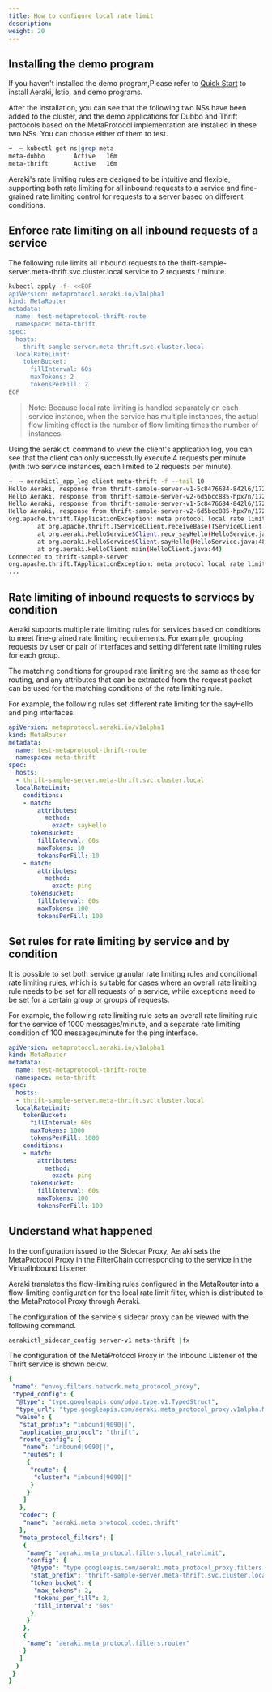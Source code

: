 ```yaml
---
title: How to configure local rate limit
description: 
weight: 20
---
```


## Installing the demo program

If you haven't installed the demo program,Please refer to [Quick Start](./../quickstart.md) to install Aeraki, Istio, and demo programs.

After the installation, you can see that the following two NSs have been added to the cluster, and the demo applications for Dubbo and Thrift protocols based on the MetaProtocol implementation are installed in these two NSs.
You can choose either of them to test.

```bash
➜  ~ kubectl get ns|grep meta
meta-dubbo        Active   16m
meta-thrift       Active   16m
```

Aeraki's rate limiting rules are designed to be intuitive and flexible, supporting both rate limiting for all inbound requests to a service and fine-grained rate limiting control for requests to a server based on different conditions.

## Enforce rate limiting on all inbound requests of a service

The following rule limits all inbound requests to the thrift-sample-server.meta-thrift.svc.cluster.local service to 2 requests / minute.

```bash
kubectl apply -f- <<EOF
apiVersion: metaprotocol.aeraki.io/v1alpha1
kind: MetaRouter
metadata:
  name: test-metaprotocol-thrift-route
  namespace: meta-thrift
spec:
  hosts:
  - thrift-sample-server.meta-thrift.svc.cluster.local
  localRateLimit:
    tokenBucket:
      fillInterval: 60s
      maxTokens: 2
      tokensPerFill: 2
EOF
```

> Note: Because local rate limiting is handled separately on each service instance, when the service has multiple instances, the actual flow limiting effect is the number of flow limiting times the number of instances.


Using the aerakictl command to view the client's application log, you can see that the client can only successfully execute 4 requests per minute (with two service instances, each limited to 2 requests per minute).

```bash
➜  ~ aerakictl_app_log client meta-thrift -f --tail 10
Hello Aeraki, response from thrift-sample-server-v1-5c8476684-842l6/172.17.0.40
Hello Aeraki, response from thrift-sample-server-v2-6d5bcc885-hpx7n/172.17.0.41
Hello Aeraki, response from thrift-sample-server-v1-5c8476684-842l6/172.17.0.40
Hello Aeraki, response from thrift-sample-server-v2-6d5bcc885-hpx7n/172.17.0.41
org.apache.thrift.TApplicationException: meta protocol local rate limit: request '5' has been rate limited
        at org.apache.thrift.TServiceClient.receiveBase(TServiceClient.java:79)
        at org.aeraki.HelloService$Client.recv_sayHello(HelloService.java:61)
        at org.aeraki.HelloService$Client.sayHello(HelloService.java:48)
        at org.aeraki.HelloClient.main(HelloClient.java:44)
Connected to thrift-sample-server
org.apache.thrift.TApplicationException: meta protocol local rate limit: request '1' has been rate limited
...
```

## Rate limiting of inbound requests to services by condition

Aeraki supports multiple rate limiting rules for services based on conditions to meet fine-grained rate limiting requirements. For example, grouping requests by user or pair of interfaces and setting different rate limiting rules for each group. 

The matching conditions for grouped rate limiting are the same as those for routing, and any attributes that can be extracted from the request packet can be used for the matching conditions of the rate limiting rule.

For example, the following rules set different rate limiting for the sayHello and ping interfaces.

```yaml
apiVersion: metaprotocol.aeraki.io/v1alpha1
kind: MetaRouter
metadata:
  name: test-metaprotocol-thrift-route
  namespace: meta-thrift
spec:
  hosts:
  - thrift-sample-server.meta-thrift.svc.cluster.local
  localRateLimit:
    conditions:
    - match:
        attributes:
          method:
            exact: sayHello
      tokenBucket:
        fillInterval: 60s
        maxTokens: 10
        tokensPerFill: 10
    - match:
        attributes:
          method:
            exact: ping
      tokenBucket:
        fillInterval: 60s
        maxTokens: 100
        tokensPerFill: 100
```

## Set rules for rate limiting by service and by condition

It is possible to set both service granular rate limiting rules and conditional rate limiting rules, which is suitable for cases where an overall rate limiting rule needs to be set for all requests of a service, while exceptions need to be set for a certain group or groups of requests.

For example, the following rate limiting rule sets an overall rate limiting rule for the service of 1000 messages/minute, and a separate rate limiting condition of 100 messages/minute for the ping interface.

```yaml
apiVersion: metaprotocol.aeraki.io/v1alpha1
kind: MetaRouter
metadata:
  name: test-metaprotocol-thrift-route
  namespace: meta-thrift
spec:
  hosts:
  - thrift-sample-server.meta-thrift.svc.cluster.local
  localRateLimit:
    tokenBucket:
      fillInterval: 60s
      maxTokens: 1000
      tokensPerFill: 1000
    conditions:
    - match:
        attributes:
          method:
            exact: ping
      tokenBucket:
        fillInterval: 60s
        maxTokens: 100
        tokensPerFill: 100
```

## Understand what happened

In the configuration issued to the Sidecar Proxy, Aeraki sets the MetaProtocol Proxy in the FilterChain corresponding to the service in the VirtualInbound Listener.

Aeraki translates the flow-limiting rules configured in the MetaRouter into a flow-limiting configuration for the local rate limit filter, which is distributed to the MetaProtocol Proxy through Aeraki.

The configuration of the service's sidecar proxy can be viewed with the following command.

``` bash
aerakictl_sidecar_config server-v1 meta-thrift |fx
```

The configuration of the MetaProtocol Proxy in the Inbound Listener of the Thrift service is shown below.

```yaml
{
 "name": "envoy.filters.network.meta_protocol_proxy",
 "typed_config": {
  "@type": "type.googleapis.com/udpa.type.v1.TypedStruct",
  "type_url": "type.googleapis.com/aeraki.meta_protocol_proxy.v1alpha.MetaProtocolProxy",
  "value": {
   "stat_prefix": "inbound|9090||",
   "application_protocol": "thrift",
   "route_config": {
    "name": "inbound|9090||",
    "routes": [
     {
      "route": {
       "cluster": "inbound|9090||"
      }
     }
    ]
   },
   "codec": {
    "name": "aeraki.meta_protocol.codec.thrift"
   },
   "meta_protocol_filters": [
    {
     "name": "aeraki.meta_protocol.filters.local_ratelimit",
     "config": {
      "@type": "type.googleapis.com/aeraki.meta_protocol_proxy.filters.local_ratelimit.v1alpha.LocalRateLimit",
      "stat_prefix": "thrift-sample-server.meta-thrift.svc.cluster.local",
      "token_bucket": {
       "max_tokens": 2,
       "tokens_per_fill": 2,
       "fill_interval": "60s"
      }
     }
    },
    {
     "name": "aeraki.meta_protocol.filters.router"
    }
   ]
  }
 }
}
```







